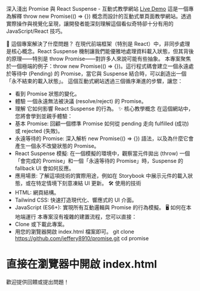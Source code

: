 深入淺出 Promise 與 React Suspense - 互動式教學網站
[Live Demo](https://jeffery8910.github.io/promise/)
這是一個專為解釋 throw new Promise(() => {}) 概念而設計的互動式單頁面教學網站。透過實際操作與視覺化呈現，讓開發者能深刻理解這個看似奇特卻十分有用的 JavaScript/React 技巧。

🚀 這個專案解決了什麼問題？
在現代前端框架（特別是 React）中，非同步處理是核心概念。React Suspense 機制讓我們能優雅地處理資料載入狀態，但其背後的原理——特別是 throw Promise——對許多人來說可能有些抽象。
本專案聚焦於一個極端的例子：throw new Promise(() => {})。這行程式碼會建立一個永遠處於等待中 (Pending) 的 Promise，當它與 Suspense 結合時，可以創造出一個「永不結束的載入狀態」。
這個互動式網站透過三個循序漸進的步驟，讓您：
 * 看到 Promise 狀態的變化。
 * 體驗 一個永遠無法被決議 (resolve/reject) 的 Promise。
 * 理解 它如何影響 React Suspense 的行為。
✨ 核心教學概念
在這個網站中，您將會學到並親手體驗：
 * 基本 Promise: 回顧一個標準 Promise 如何從 pending 走向 fulfilled (成功) 或 rejected (失敗)。
 * 永遠等待的 Promise: 深入解析 new Promise(() => {}) 語法，以及為什麼它會產生一個永不改變狀態的 Promise。
 * React Suspense 模擬: 在一個模擬的環境中，觀察當元件拋出 (throw) 一個「會完成的 Promise」和一個「永遠等待的 Promise」時，Suspense 的 fallback UI 會如何反應。
 * 應用場景: 了解這項技術的實際用途，例如在 Storybook 中展示元件的載入狀態，或在特定情境下刻意凍結 UI 更新。
🛠️ 使用的技術
 * HTML: 網頁結構。
 * Tailwind CSS: 快速打造現代化、響應式的 UI 介面。
 * JavaScript (ES6+): 實現所有互動邏輯與 Promise 的行為模擬。
🖥️ 如何在本地端運行
本專案沒有複雜的建置流程，您可以直接：
 * Clone 或下載此專案。
 * 用您的瀏覽器開啟 index.html 檔案即可。
git clone https://github.com/jeffery8910/promise.git
cd promise
# 直接在瀏覽器中開啟 index.html

歡迎提供回饋或提出問題！
